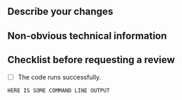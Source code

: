 <!---
Please write your PR name in the present imperative tense. Examples of present imperative tense are:
"Fix issue in the dispatcher where…", "Improve our handling of…", etc.

For more information on Pull Requests, you can reference here:
https://success.vanillaforums.com/kb/articles/228-using-pull-requests-to-contribute
-->
## Describe your changes


## Non-obvious technical information


## Checklist before requesting a review
- [ ] The code runs successfully.

```commandline
HERE IS SOME COMMAND LINE OUTPUT
```
